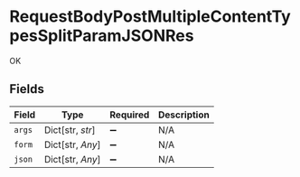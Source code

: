 # RequestBodyPostMultipleContentTypesSplitParamJSONRes

OK


## Fields

| Field              | Type               | Required           | Description        |
| ------------------ | ------------------ | ------------------ | ------------------ |
| `args`             | Dict[str, *str*]   | :heavy_minus_sign: | N/A                |
| `form`             | Dict[str, *Any*]   | :heavy_minus_sign: | N/A                |
| `json`             | Dict[str, *Any*]   | :heavy_minus_sign: | N/A                |